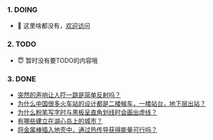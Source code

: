 ### 1. DOING
- 👋 这里啥都没有，[欢迎访问](https://fangler.github.io/)

### 2. TODO 
- 😇 暂时没有要TODO的内容哦

### 3. DONE
<!-- BLOG-POST-LIST:START -->
- [突然的声响让人吓一跳是简单反射吗？](https://daily.zhihu.com/story/9762879)
- [为什么中国很多火车站的设计都是二楼候车，一楼站台，地下层出站？](https://daily.zhihu.com/story/9762921)
- [为什么粉笔写字时与黑板呈直角划线时会画出虚线？](https://daily.zhihu.com/story/9762889)
- [有哪些建立在湖心岛上的城市？](https://daily.zhihu.com/story/9762890)
- [将金属棒插入地壳中，通过热传导获得能量可行吗？](https://daily.zhihu.com/story/9762896)
<!-- BLOG-POST-LIST:END -->
